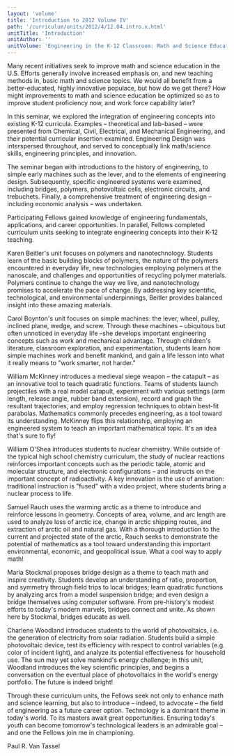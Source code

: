 ```yaml
---
layout: 'volume'
title: 'Introduction to 2012 Volume IV'
path: '/curriculum/units/2012/4/12.04.intro.x.html'
unitTitle: 'Introduction'
unitAuthor: ''
unitVolume: 'Engineering in the K-12 Classroom: Math and Science Education for the 21st-Century Workforce'
---
```


<body>
 <p>
  Many recent initiatives seek to improve math and science education in the U.S. Efforts generally involve increased emphasis on, and new teaching methods in, basic math and science topics. We would all benefit from a better-educated, highly innovative populace, but how do we get there? How might improvements to math and science education be optimized so as to improve student proficiency now, and work force capability later?
 </p>
<p>
  In this seminar, we explored the integration of engineering concepts into existing K-12 curricula. Examples – theoretical and lab-based – were presented from Chemical, Civil, Electrical, and Mechanical Engineering, and their potential curricular insertion examined. Engineering Design was interspersed throughout, and served to conceptually link math/science skills, engineering principles, and innovation.
 </p>
<p>
  The seminar began with introductions to the history of engineering, to simple early machines such as the lever, and to the elements of engineering design. Subsequently, specific engineered systems were examined, including bridges, polymers, photovoltaic cells, electronic circuits, and trebuchets. Finally, a comprehensive treatment of engineering design – including economic analysis – was undertaken.
 </p>
<p>
  Participating Fellows gained knowledge of engineering fundamentals, applications, and career opportunities. In parallel, Fellows completed curriculum units seeking to integrate engineering concepts into their K-12 teaching.
 </p>
<p>
  Karen Beitler's unit focuses on polymers and nanotechnology. Students learn of the basic building blocks of polymers, the nature of the polymers encountered in everyday life, new technologies employing polymers at the nanoscale, and challenges and opportunities of recycling polymer materials. Polymers continue to change the way we live, and nanotechnology promises to accelerate the pace of change. By addressing key scientific, technological, and environmental underpinnings, Beitler provides balanced insight into these amazing materials.
 </p>
<p>
  Carol Boynton's unit focuses on simple machines: the lever, wheel, pulley, inclined plane, wedge, and screw. Through these machines – ubiquitous but often unnoticed in everyday life –she develops important engineering concepts such as work and mechanical advantage. Through children's literature, classroom exploration, and experimentation, students learn how simple machines work and benefit mankind, and gain a life lesson into what it really means to "work smarter, not harder."
 </p>
<p>
  William McKinney introduces a medieval siege weapon – the catapult – as an innovative tool to teach quadratic functions. Teams of students launch projectiles with a real model catapult, experiment with various settings (arm length, release angle, rubber band extension), record and graph the resultant trajectories, and employ regression techniques to obtain best-fit parabolas. Mathematics commonly precedes engineering, as a tool toward its understanding. McKinney flips this relationship, employing an engineered system to teach an important mathematical topic. It's an idea that's sure to fly!
 </p>
<p>
  William O'Shea introduces students to nuclear chemistry. While outside of the typical high school chemistry curriculum, the study of nuclear reactions reinforces important concepts such as the periodic table, atomic and molecular structure, and electronic configurations – and instructs on the important concept of radioactivity. A key innovation is the use of animation: traditional instruction is "fused" with a video project, where students bring a nuclear process to life.
 </p>
<p>
  Samuel Rauch uses the warming arctic as a theme to introduce and reinforce lessons in geometry. Concepts of area, volume, and arc length are used to analyze loss of arctic ice, change in arctic shipping routes, and extraction of arctic oil and natural gas. With a thorough introduction to the current and projected state of the arctic, Rauch seeks to demonstrate the potential of mathematics as a tool toward understanding this important environmental, economic, and geopolitical issue. What a cool way to apply math!
 </p>
<p>
  Maria Stockmal proposes bridge design as a theme to teach math and inspire creativity. Students develop an understanding of ratio, proportion, and symmetry through field trips to local bridges; learn quadratic functions by analyzing arcs from a model suspension bridge; and even design a bridge themselves using computer software. From pre-history's modest efforts to today's modern marvels, bridges connect and unite. As shown here by Stockmal, bridges educate as well.
 </p>
<p>
  Charlene Woodland introduces students to the world of photovoltaics, i.e. the generation of electricity from solar radiation. Students build a simple photovoltaic device, test its efficiency with respect to control variables (e.g. color of incident light), and analyze its potential effectiveness for household use. The sun may yet solve mankind's energy challenge; in this unit, Woodland introduces the key scientific principles, and begins a conversation on the eventual place of photovoltaics in the world's energy portfolio. The future is indeed bright!
 </p>
<p>
  Through these curriculum units, the Fellows seek not only to enhance math and science learning, but also to introduce – indeed, to advocate – the field of engineering as a future career option. Technology is a dominant theme in today's world. To its masters await great opportunities. Ensuring today's youth can become tomorrow's technological leaders is an admirable goal – and one the Fellows join me in championing.
 </p>

<p>
  Paul R. Van Tassel
 </p>

</body>
